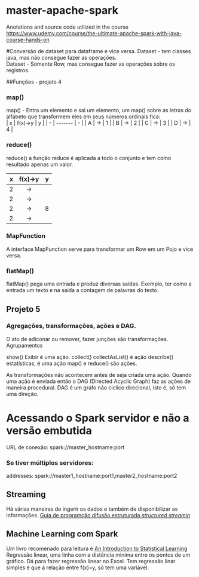 # master-apache-spark
Anotations and source code utilized in the course https://www.udemy.com/course/the-ultimate-apache-spark-with-java-course-hands-on



#Conversão de dataset para dataframe e vice versa.
Dataset<T> - tem classes java, mas não consegue fazer as operações.<br/>
Dataset<Row> - Somente Row, mas consegue fazer as operações sobre os registros. 

##Funções - projeto 4
### map()
map() - Entra um elemento e sai um elemento, um map() sobre as letras do alfabeto que transformem eles em seus números ordinais fica:<br/>
| x | f(x)->y | y |
| - | ------- | - |
| A | -> | 1 |
| B | -> | 2 |
| C | -> | 3 |
| D | -> | 4 |


### reduce()
reduce() a função reduce é aplicada a todo o conjunto e tem como resultado apenas um valor.<br/>

| x | f(x)->y | y |
| -: | :-------: | -: |
| 2 |  -> |  |
| 2 |  -> |  |
| 2 |  -> | 8 |
| 2 |  -> |  |
 

### MapFunction
A interface MapFunction serve para transformar um Row em um Pojo e vice versa.

### flatMap()
flatMap() pega uma entrada e produz diversas saídas.
Exemplo, ter como a entrada um texto e na saida a contagem de palavras do texto.



## Projeto 5
### Agregações, transformações, ações e DAG.
O ato de adiconar ou remover, fazer junções são transformações.
Agrupamentos 

show() Exibir é uma ação.
collect()
collectAsList() é ação
describe() estatísticas, é uma ação
map() e reduce() são ações.

As transformações não acontecem antes de seja criada uma ação.
Quando uma ação é enviada então o DAG (Directed Acyclic Graph) faz as ações de maneira procedural.
DAG é um grafo não ciclico direcional, isto é, só tem uma direção.


# Acessando o Spark servidor e não a versão embutida
URL de conexão: spark://master_hostname:port

### Se tiver múltiplos servidores:
addresses: spark://master1_hostname:port1,master2_hostname:port2

## Streaming
Há várias maneiras de ingerir os dados e também de disponibilizar as informações.
[Guia de programção difusão estruturada _structured streamin_](https://spark.apache.org/docs/latest/structured-streaming-programming-guide.html)

## Machine Learning com Spark
Um livro recomenado para leitura é [An Introduction to Statistical Learning](https://www.statlearning.com/)
Regressão linear, uma linha com a distância minima entre os pontos de um gráfico.
Dá para fazer regressão linear no Excel.
Tem regressão linar simples é que á relação entre f(x)=y, só tem uma variável.



